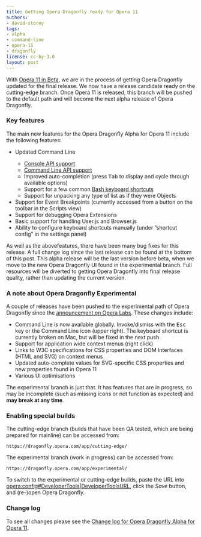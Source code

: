 ```yaml
---
title: Getting Opera Dragonfly ready for Opera 11
authors:
- david-storey
tags:
- alpha
- command-line
- opera-11
- dragonfly
license: cc-by-3.0
layout: post
---
```


<p>With <a href="http://www.opera.com/browser/next/">Opera 11 in Beta</a>, we are in the process of getting Opera Dragonfly updated for the final release. We now have a release candidate ready on the cutting-edge branch. Once Opera 11 is released, this branch will be pushed to the default path and will become the next alpha release of Opera Dragonfly.</p>

<h3>Key features</h3>

<p>The main new features for the Opera Dragonfly Alpha for Opera 11 include the following features:</p>

<ul>
    <li>Updated Command Line</li>
        <ul>
             <li><a href="http://getfirebug.com/wiki/index.php/Console_API">Console API support</a></li>
             <li><a href="http://getfirebug.com/wiki/index.php/Command_Line_API">Command Line API support</a></li>
             <li>Improved auto-completion (press <kbd>Tab</kbd> to display and cycle through available options)</li>
             <li>Support for a few common <a href="http://en.wikipedia.org/wiki/Bash_(Unix_shell)#Keyboard_shortcuts">Bash keyboard shortcuts</a></li>
             <li>Support for unpacking any type of list as if they were Objects</li>
        </ul>
     <li>Support for Event Breakpoints (currently accessed from a button on the toolbar in the Scripts view)</li>
     <li>Support for debugging Opera Extensions</li>
     <li>Basic support for handling User.js and Browser.js</li>
     <li>Ability to configure keyboard shortcuts manually (under ”shortcut config” in the settings panel)</li>
</ul>

<p>As well as the abovefeatures, there have been many bug fixes for this release. A full change log since the last release can be found at the bottom of this post. This alpha release will be the last version before beta, when we move to the new Opera Dragonfly UI found in the experimental branch. Full resources will be diverted to getting Opera Dragonfly into final release quality, rather than updating the current version.</p>

<h3>A note about Opera Dragonfly Experimental</h3>

<p>A couple of releases have been pushed to the experimental path of Opera Dragonfly since the <a href="http://labs.opera.com/news/2010/09/29/">announcement on Opera Labs</a>. These changes include:</p>

<ul>
    <li>Command Line is now available globally. Invoke/dismiss with the <kbd>Esc</kbd> key or the Command Line icon (upper right). The keyboard shortcut is currently broken on Mac, but will be fixed in the next push</li>
    <li>Support for application wide context menus (right click)</li>
   <li>Links to W3C specifications for CSS properties and DOM Interfaces (HTML and SVG) on context menus</li>
   <li>Updated auto-complete values for SVG-specific CSS properties and new properties found in Opera 11</li>
   <li>Various UI optimisations</li>
</ul>

<p>The experimental branch is just that. It has features that are in progress, so may be incomplete (such as missing icons or not function as expected) and <strong>may break at any time</strong>.

<h3 id="enable">Enabling special builds</h3>

<p>The cutting-edge branch (builds that have been QA tested, which are being prepared for mainline) can be accessed from:</p>

<pre><code><a>https://dragonfly.opera.com/app/cutting-edge/</a></code></pre>

<p>The experimental branch (work in progress) can be accessed from:</p>

<pre><code><a>https://dragonfly.opera.com/app/experimental/</a></code></pre>

<p class="note">To switch to the experimental or cutting-edge builds, paste the URL into <a href="opera:config#Developer%20Tools%20URL" rel="nofollow">opera:config#DeveloperTools|DeveloperToolsURL</a>, click the <em>Save</em> button, and (re-)open Opera Dragonfly.</p>

<h3>Change log</h3>

<p>To see all changes please see the <a href="http://people.opera.com/dstorey/dfl/2563.4ea4a7f20f8f.log">Change log for Opera Dragonfly Alpha for Opera 11</a>.</p>

</p>
